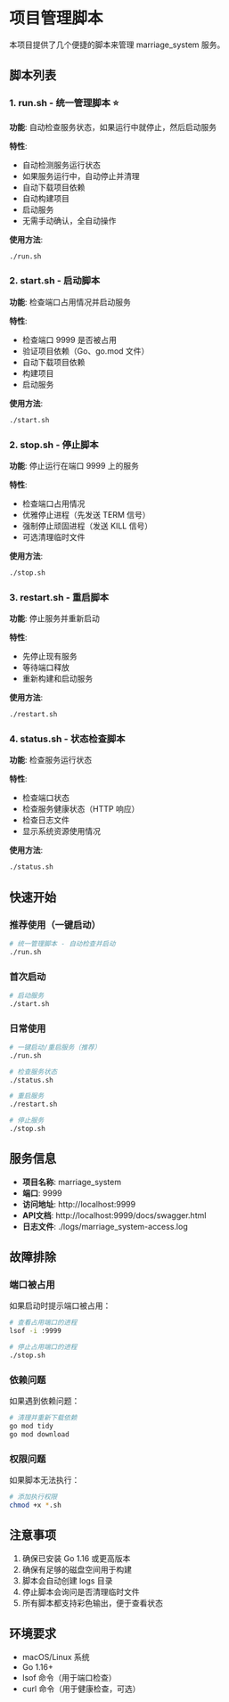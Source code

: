 # 项目管理脚本

本项目提供了几个便捷的脚本来管理 marriage_system 服务。

## 脚本列表

### 1. run.sh - 统一管理脚本 ⭐
**功能**: 自动检查服务状态，如果运行中就停止，然后启动服务

**特性**:
- 自动检测服务运行状态
- 如果服务运行中，自动停止并清理
- 自动下载项目依赖
- 自动构建项目
- 启动服务
- 无需手动确认，全自动操作

**使用方法**:
```bash
./run.sh
```

### 2. start.sh - 启动脚本
**功能**: 检查端口占用情况并启动服务

**特性**:
- 检查端口 9999 是否被占用
- 验证项目依赖（Go、go.mod 文件）
- 自动下载项目依赖
- 构建项目
- 启动服务

**使用方法**:
```bash
./start.sh
```

### 2. stop.sh - 停止脚本
**功能**: 停止运行在端口 9999 上的服务

**特性**:
- 检查端口占用情况
- 优雅停止进程（先发送 TERM 信号）
- 强制停止顽固进程（发送 KILL 信号）
- 可选清理临时文件

**使用方法**:
```bash
./stop.sh
```

### 3. restart.sh - 重启脚本
**功能**: 停止服务并重新启动

**特性**:
- 先停止现有服务
- 等待端口释放
- 重新构建和启动服务

**使用方法**:
```bash
./restart.sh
```

### 4. status.sh - 状态检查脚本
**功能**: 检查服务运行状态

**特性**:
- 检查端口状态
- 检查服务健康状态（HTTP 响应）
- 检查日志文件
- 显示系统资源使用情况

**使用方法**:
```bash
./status.sh
```

## 快速开始

### 推荐使用（一键启动）
```bash
# 统一管理脚本 - 自动检查并启动
./run.sh
```

### 首次启动
```bash
# 启动服务
./start.sh
```

### 日常使用
```bash
# 一键启动/重启服务（推荐）
./run.sh

# 检查服务状态
./status.sh

# 重启服务
./restart.sh

# 停止服务
./stop.sh
```

## 服务信息

- **项目名称**: marriage_system
- **端口**: 9999
- **访问地址**: http://localhost:9999
- **API文档**: http://localhost:9999/docs/swagger.html
- **日志文件**: ./logs/marriage_system-access.log

## 故障排除

### 端口被占用
如果启动时提示端口被占用：
```bash
# 查看占用端口的进程
lsof -i :9999

# 停止占用端口的进程
./stop.sh
```

### 依赖问题
如果遇到依赖问题：
```bash
# 清理并重新下载依赖
go mod tidy
go mod download
```

### 权限问题
如果脚本无法执行：
```bash
# 添加执行权限
chmod +x *.sh
```

## 注意事项

1. 确保已安装 Go 1.16 或更高版本
2. 确保有足够的磁盘空间用于构建
3. 脚本会自动创建 logs 目录
4. 停止脚本会询问是否清理临时文件
5. 所有脚本都支持彩色输出，便于查看状态

## 环境要求

- macOS/Linux 系统
- Go 1.16+
- lsof 命令（用于端口检查）
- curl 命令（用于健康检查，可选）
